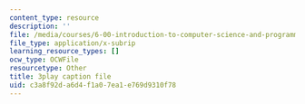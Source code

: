 ```yaml
---
content_type: resource
description: ''
file: /media/courses/6-00-introduction-to-computer-science-and-programming-fall-2008/c3a8f92da6d4f1a07ea1e769d9310f78_hVHqs38fPe8.srt
file_type: application/x-subrip
learning_resource_types: []
ocw_type: OCWFile
resourcetype: Other
title: 3play caption file
uid: c3a8f92d-a6d4-f1a0-7ea1-e769d9310f78
---
```

